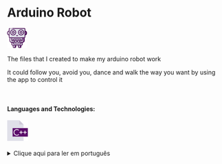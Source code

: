 <h1>Arduino Robot</h1>
<img src="robot.png" width="46"/>
<p> The files that I created to make my arduino robot work</p>
<p>It could follow you, avoid you, dance and walk the way you want by using the app to control it</p>
<br>
  <h4> Languages and Technologies:</h4>
  <div>
    <img src="c.png" width="48"/>
  </div>
<br>
<section>
  <details>
    <summary>Clique aqui para ler em português</summary>
    <br>
    <p>Esse são os arquivos de código que eu fiz para fazer meu robo Arduino funcionar</p>
    <br>
    <p>Eule segue, evita, dança e caminha confrme você decidir atraves do App usado para controlar ele</p>
    <h4>Linguagens e tecnologias utilizadas:</h4>
    <div>
        <img src="c.png" width="38"/>
    </div>
  </details>
</section>
